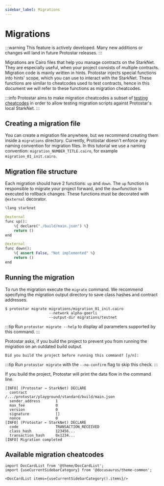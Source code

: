 ```yaml
---
sidebar_label: Migrations
---
```


# Migrations

:::warning
This feature is actively developed. Many new additions or changes will land in future Protostar releases.
:::


Migrations are Cairo files that help you manage contracts on the StarkNet. They are especially useful, when your project consists of multiple contracts. Migration code is mainly written in hints. Protostar injects special functions into hints' scope, which you can use to interact with the StarkNet. These functions are similar to cheatcodes used to test contracts, hence in this document we will refer to these functions as migration cheatcodes.

:::info
Protostar aims to make migration cheatcodes a subset of [testing cheatcodes](/docs/tutorials/testing/cheatcodes) in order to allow testing migration scripts against Protostar's local StarkNet.
:::

## Creating a migration file
You can create a migration file anywhere, but we recommend creating them inside a `migrations` directory. Currently, Protostar doesn't enforce any naming convention for migration files. In this tutorial we use a naming convention: `migration_NUMBER_TITLE.cairo`, for example `migration_01_init.cairo`.



## Migration file structure
Each migration should have 2 functions: `up` and `down`. The `up` function is responsible to migrate your project forward, and the `down`function is executed to rollback changes. These functions must be decorated with `@external` decorator.

```python title="Declaring contract in migration file"
%lang starknet

@external
func up():
    %{ declare("./build/main.json") %}
    return ()
end

@external
func down():
    %{ assert False, "Not implemented" %}
    return ()
end

``` 

## Running the migration
To run the migration execute the `migrate` command. We recommend specifying the migration output directory to save class hashes and contract addresses.

```text title="Running the migration to the testnet"
$ protostar migrate migrations/migration_01_init.cairo
                    --network alpha-goerli
                    --output-dir migrations/testnet
```

:::tip
Run `protostar migrate --help` to display all parameters supported by this command.
:::

Protostar asks, if you build the project to prevent you from running the migration on an outdated build output.

```text title="Type 'y' to continue"
Did you build the project before running this command? [y/n]: 
```

:::tip
Run `protostar migrate` with the `--no-confirm` flag to skip this check.
:::


If you build the project, Protostar will print the data flow in the command line.

```text title="You can use this output for the debugging purposes"
[INFO] (Protostar → StarkNet) DECLARE
  contract             /.../protostar/playground/standard/build/main.json
  sender_address       1
  max_fee              0
  version              0
  signature            []
  nonce                0
[INFO] (Protostar ← StarkNet) DECLARE
  code                 TRANSACTION_RECEIVED
  class_hash           123456...
  transaction_hash     0x1234...
[INFO] Migration completed
```

## Available migration cheatcodes
```mdx-code-block
import DocCardList from '@theme/DocCardList';
import {useCurrentSidebarCategory} from '@docusaurus/theme-common';

<DocCardList items={useCurrentSidebarCategory().items}/>
```
